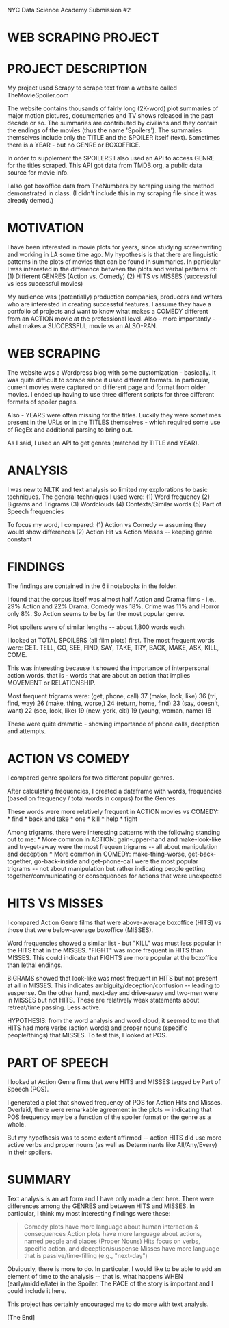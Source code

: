 NYC Data Science Academy
Submission #2

# WEB SCRAPING PROJECT

# PROJECT DESCRIPTION

My project used Scrapy to scrape text from a website called TheMovieSpoiler.com

The website contains thousands of fairly long (2K-word) plot summaries of major
motion pictures, documentaries and TV shows released in the past decade or so.
The summaries are contributed by civilians and they contain the endings of the movies
(thus the name 'Spoilers'). The summaries themselves include only the TITLE and
the SPOILER itself (text). Sometimes there is a YEAR - but no GENRE or BOXOFFICE.

In order to supplement the SPOILERS I also used an API to access GENRE for the titles
scraped. This API got data from TMDB.org, a public data source for movie info.

I also got boxoffice data from TheNumbers by scraping using the method demonstrated
in class. (I didn't include this in my scraping file since it was already demod.)

# MOTIVATION

I have been interested in movie plots for years, since studying screenwriting and
working in LA some time ago. My hypothesis is that there are linguistic patterns in
the plots of movies that can be found in summaries. In particular I was interested in
the difference between the plots and verbal patterns of:
	(1) Different GENRES (Action vs. Comedy)
	(2) HITS vs MISSES (successful vs less successful movies)
	
My audience was (potentially) production companies, producers and writers who are
interested in creating successful features. I assume they have a portfolio of projects
and want to know what makes a COMEDY different from an ACTION movie at the professional
level. Also - more importantly - what makes a SUCCESSFUL movie vs an ALSO-RAN.

# WEB SCRAPING

The website was a Wordpress blog with some customization - basically. It was quite
difficult to scrape since it used different formats. In particular, current movies
were captured on different page and format from older movies. I ended up having to
use three different scripts for three different formats of spoiler pages.

Also - YEARS were often missing for the titles. Luckily they were sometimes present
in the URLs or in the TITLES themselves - which required some use of RegEx and additional
parsing to bring out.

As I said, I used an API to get genres (matched by TITLE and YEAR).

# ANALYSIS

I was new to NLTK and text analysis so limited my explorations to basic techniques.
The general techniques I used were:
	(1) Word frequency
	(2) Bigrams and Trigrams
	(3) Wordclouds
	(4) Contexts/Similar words
	(5) Part of Speech frequencies
	
To focus my word, I compared:
	(1) Action vs Comedy -- assuming they would show differences
	(2) Action Hit vs Action Misses -- keeping genre constant
	
# FINDINGS

The findings are contained in the 6 i notebooks in the folder.

I found that the corpus itself was almost half Action and Drama films - i.e.,
29% Action and 22% Drama. Comedy was 18%. Crime was 11% and Horror only 8%.
So Action seems to be by far the most popular genre.

Plot spoilers were of similar lengths -- about 1,800 words each.

I looked at TOTAL SPOILERS (all film plots) first. The most frequent words were:
GET. TELL, GO, SEE, FIND, SAY, TAKE, TRY, BACK, MAKE, ASK, KILL, COME.

This was interesting because it showed the importance of interpersonal action words,
that is - words that are about an action that implies MOVEMENT or RELATIONSHIP.

Most frequent trigrams were:
(get, phone, call)       37
(make, look, like)       36
(tri, find, way)         26
(make, thing, worse,)    24
(return, home, find)     23
(say, doesn’t, want)     22
(see, look, like)        19
(new, york, citi)        19
(young, woman, name)     18

These were quite dramatic - showing importance of phone calls, deception and attempts.

# ACTION VS COMEDY

I compared genre spoilers for two different popular genres.

After calculating frequencies, I created a dataframe with words, frequencies
(based on frequency / total words in corpus) for the Genres.

These words were more relatively frequent in ACTION movies vs COMEDY:
	* find
	* back and take
	* one
	* kill
	* help
	* fight
	
Among trigrams, there were interesting patterns with the following standing out
to me:
	* More common in ACTION: gain-upper-hand and make-look-like and try-get-away were
	the most frequen trigrams -- all about manipulation and deception
	* More common in COMEDY: make-thing-worse, get-back-together, go-back-inside
	and get-phone-call were the most popular trigrams -- not about manipulation
	but rather indicating people getting together/communicating or consequences
	for actions that were unexpected
	
# HITS VS MISSES

I compared Action Genre films that were above-average boxoffice (HITS) vs those that
were below-average boxoffice (MISSES).

Word frequencies showed a similar list - but "KILL" was must less popular in the HITS
that in the MISSES. "FIGHT" was more frequent in HITS than MISSES. This could indicate
that FIGHTS are more popular at the boxoffice than lethal endings.

BIGRAMS showed that look-like was most frequent in HITS but not present at all in
MISSES. This indicates ambiguity/deception/confusion -- leading to suspense. On
the other hand, next-day and drive-away and two-men were in MISSES but not HITS.
These are relatively weak statements about retreat/time passing. Less active.

HYPOTHESIS: from the word analysis and word cloud, it seemed to me that HITS had
more verbs (action words) and proper nouns (specific people/things) that MISSES.
To test this, I looked at POS.

# PART OF SPEECH

I looked at Action Genre films that were HITS and MISSES tagged by Part of Speech (POS).

I generated a plot that showed frequency of POS for Action Hits and Misses. Overlaid,
there were remarkable agreement in the plots -- indicating that POS frequency may be
a function of the spoiler format or the genre as a whole.

But my hypothesis was to some extent affirmed -- action HITS did use more active
verbs and proper nouns (as well as Determinants like All/Any/Every) in their spoilers.

# SUMMARY

Text analysis is an art form and I have only made a dent here. There were differences
among the GENRES and between HITS and MISSES. In particular, I think my most interesting
findings were these:
> Comedy plots have more language about human interaction & consequences
> Action plots have more language about actions, named people and places (Proper Nouns)
> Hits focus on verbs, specific action, and deception/suspense
> Misses have more language that is passive/time-filling (e.g., "next-day")

Obviously, there is more to do. In particular, I would like to be able to add an
element of time to the analysis -- that is, what happens WHEN (early/middle/late) in
the Spoiler. The PACE of the story is important and I could include it here.

This project has certainly encouraged me to do more with text analysis.

[The End]
